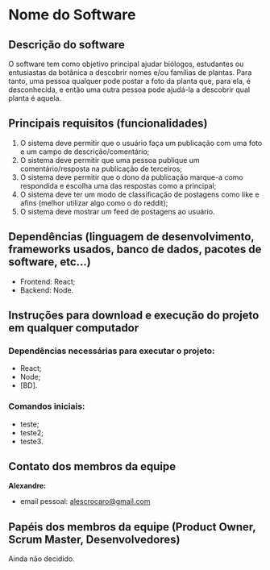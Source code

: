 # Nome do Software

## Descrição do software
O software tem como objetivo principal ajudar biólogos, estudantes ou entusiastas da botânica a descobrir nomes e/ou famílias de plantas. Para tanto, uma pessoa qualquer pode postar a foto da planta que, para ela, é desconhecida, e então uma outra pessoa pode ajudá-la a descobrir qual planta é aquela.


## Principais requisitos (funcionalidades)
1. O sistema deve permitir que o usuário faça um publicação com uma foto e um campo de descrição/comentário;
2. O sistema deve permitir que uma pessoa publique um comentário/resposta na publicação de terceiros;
3. O sistema deve permitir que o dono da publicação marque-a como respondida e escolha uma das respostas como a principal;
4. O sistema deve ter um modo de classificação de postagens como like e afins (melhor utilizar algo como o do reddit);
5. O sistema deve mostrar um feed de postagens ao usuário.


## Dependências (linguagem de desenvolvimento, frameworks usados, banco de dados, pacotes de software, etc...)
- Frontend: React;
- Backend: Node.


## Instruções para download e execução do projeto em qualquer computador
### Dependências necessárias para executar o projeto:
- React;
- Node;
- [BD].

### Comandos iniciais:
- teste;
- teste2;
- teste3.

## Contato dos membros da equipe
**Alexandre:**
  - email pessoal: alescrocaro@gmail.com
  


## Papéis dos membros da equipe (Product Owner, Scrum Master, Desenvolvedores)
Ainda não decidido.
